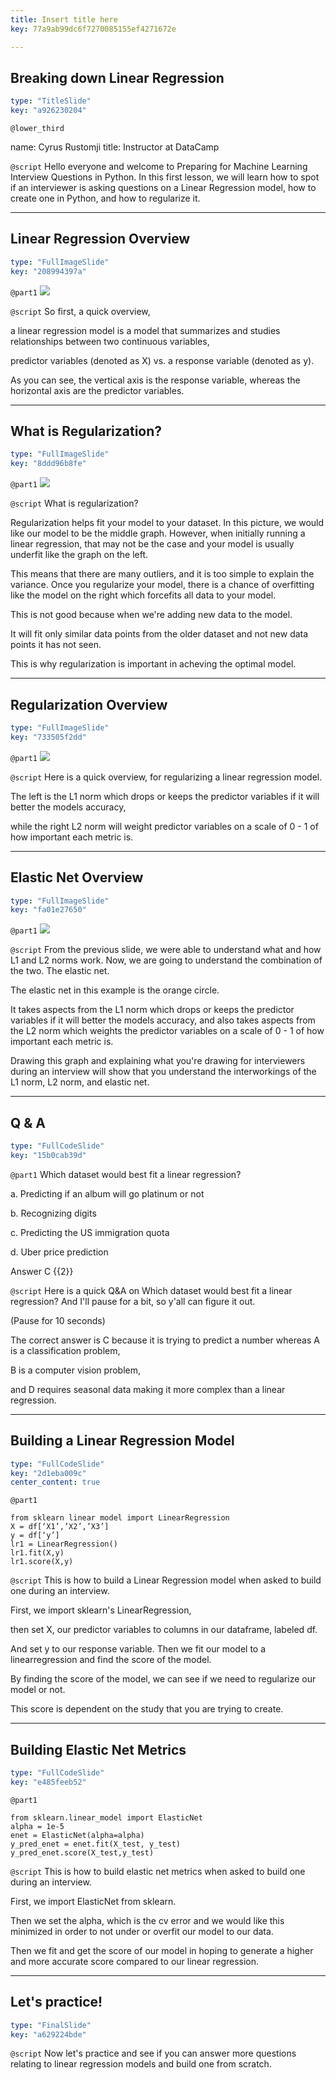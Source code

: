 ```yaml
---
title: Insert title here
key: 77a9ab99dc6f7270085155ef4271672e

---
```

## Breaking down Linear Regression

```yaml
type: "TitleSlide"
key: "a926230204"
```

`@lower_third`

name: Cyrus Rustomji
title: Instructor at DataCamp


`@script`
Hello everyone and welcome to Preparing for Machine Learning Interview Questions in Python.
In this first lesson, we will learn how to spot if an interviewer is asking questions on a Linear Regression model,
how to create one in Python,
and how to regularize it.


---
## Linear Regression Overview

```yaml
type: "FullImageSlide"
key: "208994397a"
```

`@part1`
![](https://assets.datacamp.com/production/repositories/4634/datasets/364d9c56d605648ca7aa109c87b8475df9cb9a50/lr.png)


`@script`
So first,
a quick overview,

a linear regression model is a model that summarizes and studies relationships between two continuous variables,

predictor variables (denoted as X) vs. a response variable (denoted as y).

As you can see, the vertical axis is the response variable, whereas the horizontal axis are the predictor variables.


---
## What is Regularization?

```yaml
type: "FullImageSlide"
key: "8ddd96b8fe"
```

`@part1`
![](https://assets.datacamp.com/production/repositories/4634/datasets/32a76df1b08131494c4aa7a8b613b5776ae05c3c/Overfitting.png)


`@script`
What is regularization?

Regularization helps fit your model to your dataset. In this picture, we would like our model to be the middle graph. However, when initially running a linear regression, that may not be the case and your model is usually underfit like the graph on the left.

This means that there are many outliers, and it is too simple to explain the variance. Once you regularize your model, there is a chance of overfitting like the model on the right which forcefits all data to your model.

This is not good because when we're adding new data to the model.

It will fit only similar data points from the older dataset and not new data points it has not seen.

This is why regularization is important in acheving the optimal model.


---
## Regularization Overview

```yaml
type: "FullImageSlide"
key: "733505f2dd"
```

`@part1`
![](https://assets.datacamp.com/production/repositories/4634/datasets/1bb4b799a867b06146650c2b9fe58beea704ae11/elastic_net.jpg)


`@script`
Here is a quick overview, for regularizing a linear regression model.

The left is the L1 norm which drops or keeps the predictor variables if it will better the models accuracy,

while the right L2 norm will weight predictor variables on a scale of 0 - 1 of how important each metric is.


---
## Elastic Net Overview

```yaml
type: "FullImageSlide"
key: "fa01e27650"
```

`@part1`
![](https://assets.datacamp.com/production/repositories/4634/datasets/3b9e460a5e866e9d08bc9302217da98d088614a0/true_elastic_net.png)


`@script`
From the previous slide, we were able to understand what and how L1 and L2 norms work. Now, we are going to understand the combination of the two. The elastic net.

The elastic net in this example is the orange circle.

It takes aspects from the L1 norm which drops or keeps the predictor variables if it will better the models accuracy, and also takes aspects from the L2 norm which weights the predictor variables on a scale of 0 - 1 of how important each metric is.

Drawing this graph and explaining what you're drawing for interviewers during an interview will show that you understand the interworkings of the L1 norm, L2 norm, and elastic net.


---
## Q & A

```yaml
type: "FullCodeSlide"
key: "15b0cab39d"
```

`@part1`
Which dataset would best fit a linear regression?

a. Predicting if an album will go platinum or not

b. Recognizing digits

c. Predicting the US immigration quota

d. Uber price prediction


Answer C {{2}}


`@script`
Here is a quick Q&A on Which dataset would best fit a linear regression? And I'll pause for a bit, so y'all can figure it out.

(Pause for 10 seconds)

The correct answer is C because it is trying to predict a number whereas A is a classification problem,

B is a computer vision problem,

and D requires seasonal data making it more complex than a linear regression.


---
## Building a Linear Regression Model

```yaml
type: "FullCodeSlide"
key: "2d1eba009c"
center_content: true
```

`@part1`
```
from sklearn linear model import LinearRegression
X = df[‘X1’,’X2’,’X3’]
y = df[‘y’]
lr1 = LinearRegression()
lr1.fit(X,y)
lr1.score(X,y)
```


`@script`
This is how to build a Linear Regression model when asked to build one during an interview.

First, we import sklearn's LinearRegression,

then set X, our predictor variables to columns in our dataframe, labeled df.

And set y to our response variable. Then we fit our model to a linearregression and find the score of the model.

By finding the score of the model, we can see if we need to regularize our model or not.

This score is dependent on the study that you are trying to create.


---
## Building Elastic Net Metrics

```yaml
type: "FullCodeSlide"
key: "e485feeb52"
```

`@part1`
```
from sklearn.linear_model import ElasticNet
alpha = 1e-5
enet = ElasticNet(alpha=alpha)
y_pred_enet = enet.fit(X_test, y_test)
y_pred_enet.score(X_test,y_test)
```


`@script`
This is how to build elastic net metrics when asked to build one during an interview.

First, we import ElasticNet from sklearn.

Then we set the alpha, which is the cv error and we would like this minimized in order to not under or overfit our model to our data.

Then we fit and get the score of our model in hoping to generate a higher and more accurate score compared to our linear regression.


---
## Let's practice!

```yaml
type: "FinalSlide"
key: "a629224bde"
```

`@script`
Now let's practice and see if you can answer more questions relating to linear regression models and build one from scratch.

